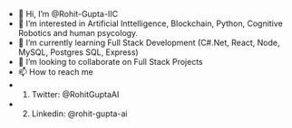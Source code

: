 - 👋 Hi, I’m @Rohit-Gupta-IIC
- 👀 I’m interested in Artificial Inttelligence, Blockchain, Python, Cognitive Robotics and human psycology.
- 🌱 I’m currently learning Full Stack Development (C#.Net, React, Node, MySQL, Postgres SQL, Express)
- 💞️ I’m looking to collaborate on Full Stack Projects
- 📫 How to reach me 
- 1. Twitter: @RohitGuptaAI
- 2. Linkedin: @rohit-gupta-ai

<!---
Rohit-Gupta-IIC/Rohit-Gupta-IIC is a ✨ special ✨ repository because its `README.md` (this file) appears on your GitHub profile.
You can click the Preview link to take a look at your changes.
--->
